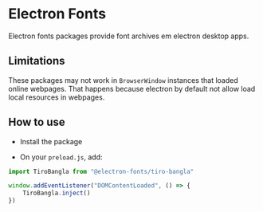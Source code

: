 # Electron Fonts

Electron fonts packages provide font archives em electron desktop apps.

## Limitations

These packages may not work in `BrowserWindow` instances that loaded online webpages. That happens because electron by default not allow load local resources in webpages.

## How to use

* Install the package

* On your `preload.js`, add:

```ts
import TiroBangla from "@electron-fonts/tiro-bangla"

window.addEventListener("DOMContentLoaded", () => {
    TiroBangla.inject()
})
```